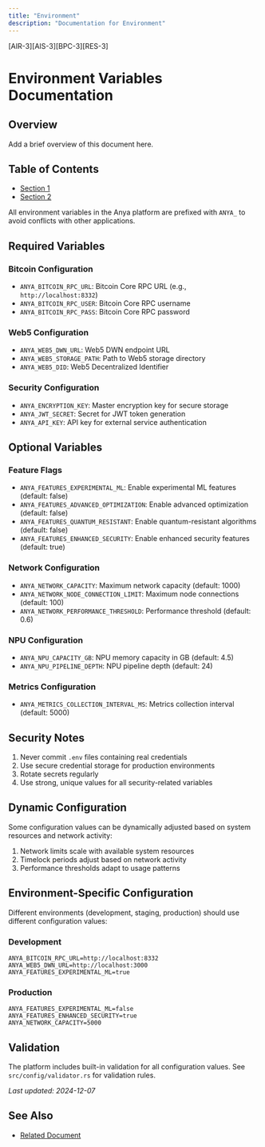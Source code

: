 ```yaml
---
title: "Environment"
description: "Documentation for Environment"
---
```


[AIR-3][AIS-3][BPC-3][RES-3]


<!-- markdownlint-disable MD013 line-length -->

# Environment Variables Documentation

## Overview

Add a brief overview of this document here.

## Table of Contents

- [Section 1](#section-1)
- [Section 2](#section-2)


All environment variables in the Anya platform are prefixed with `ANYA_` to avoid conflicts with other applications.

## Required Variables

### Bitcoin Configuration
- `ANYA_BITCOIN_RPC_URL`: Bitcoin Core RPC URL (e.g., `http://localhost:8332`)
- `ANYA_BITCOIN_RPC_USER`: Bitcoin Core RPC username
- `ANYA_BITCOIN_RPC_PASS`: Bitcoin Core RPC password

### Web5 Configuration
- `ANYA_WEB5_DWN_URL`: Web5 DWN endpoint URL
- `ANYA_WEB5_STORAGE_PATH`: Path to Web5 storage directory
- `ANYA_WEB5_DID`: Web5 Decentralized Identifier

### Security Configuration
- `ANYA_ENCRYPTION_KEY`: Master encryption key for secure storage
- `ANYA_JWT_SECRET`: Secret for JWT token generation
- `ANYA_API_KEY`: API key for external service authentication

## Optional Variables

### Feature Flags
- `ANYA_FEATURES_EXPERIMENTAL_ML`: Enable experimental ML features (default: false)
- `ANYA_FEATURES_ADVANCED_OPTIMIZATION`: Enable advanced optimization (default: false)
- `ANYA_FEATURES_QUANTUM_RESISTANT`: Enable quantum-resistant algorithms (default: false)
- `ANYA_FEATURES_ENHANCED_SECURITY`: Enable enhanced security features (default: true)

### Network Configuration
- `ANYA_NETWORK_CAPACITY`: Maximum network capacity (default: 1000)
- `ANYA_NETWORK_NODE_CONNECTION_LIMIT`: Maximum node connections (default: 100)
- `ANYA_NETWORK_PERFORMANCE_THRESHOLD`: Performance threshold (default: 0.6)

### NPU Configuration
- `ANYA_NPU_CAPACITY_GB`: NPU memory capacity in GB (default: 4.5)
- `ANYA_NPU_PIPELINE_DEPTH`: NPU pipeline depth (default: 24)

### Metrics Configuration
- `ANYA_METRICS_COLLECTION_INTERVAL_MS`: Metrics collection interval (default: 5000)

## Security Notes

1. Never commit `.env` files containing real credentials
2. Use secure credential storage for production environments
3. Rotate secrets regularly
4. Use strong, unique values for all security-related variables

## Dynamic Configuration

Some configuration values can be dynamically adjusted based on system resources and network activity:

1. Network limits scale with available system resources
2. Timelock periods adjust based on network activity
3. Performance thresholds adapt to usage patterns

## Environment-Specific Configuration

Different environments (development, staging, production) should use different configuration values:

### Development
```env
ANYA_BITCOIN_RPC_URL=http://localhost:8332
ANYA_WEB5_DWN_URL=http://localhost:3000
ANYA_FEATURES_EXPERIMENTAL_ML=true
```

### Production
```env
ANYA_FEATURES_EXPERIMENTAL_ML=false
ANYA_FEATURES_ENHANCED_SECURITY=true
ANYA_NETWORK_CAPACITY=5000
```

## Validation

The platform includes built-in validation for all configuration values. See `src/config/validator.rs` for validation rules.

*Last updated: 2024-12-07*

## See Also

- [Related Document](#related-document)

